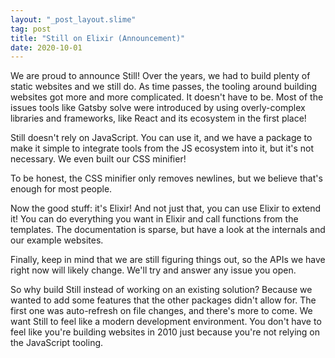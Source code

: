 ```yaml
---
layout: "_post_layout.slime"
tag: post
title: "Still on Elixir (Announcement)"
date: 2020-10-01
---
```


We are proud to announce Still! Over the years, we had to build plenty of
static websites and we still do. As time passes, the tooling around building websites got
more and more complicated. It doesn't have to be. Most of the issues tools like
Gatsby solve were introduced by using overly-complex libraries and frameworks, like React and its ecosystem in the first
place!

Still doesn't rely on JavaScript. You can use it, and we have a package to make
it simple to integrate tools from the JS ecosystem into it, but it's not
necessary. We even built our CSS minifier!

To be honest, the CSS minifier only removes newlines, but we believe that's
enough for most people.

Now the good stuff: it's Elixir! And not just that, you can use Elixir to extend
it! You can do everything you want in Elixir and call functions from the
templates. The documentation is sparse, but have a look at the internals and
our example websites.

Finally, keep in mind that we are still figuring things out, so the APIs we
have right now will likely change. We'll try and answer any issue you open.

So why build Still instead of working on an existing solution? Because we
wanted to add some features that the other packages didn't allow for. The first
one was auto-refresh on file changes, and there's more to come. We want Still
to feel like a modern development environment. You don't have to feel like
you're building websites in 2010 just because you're not relying on the
JavaScript tooling.
